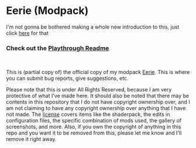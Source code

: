 # Eerie (Modpack)

I'm not gonna be bothered making a whole new introduction to this, just click [here](https://modrinth.com/modpack/eerie) for that

### Check out the [Playthrough Readme](Playthrough_Readme.md)

<br>

This is (partial copy of) the official copy of my modpack [Eerie](https://modrinth.com/modpack/eerie). This is where you can submit bug reports, give suggestions, etc.

Please note that this is under All Rights Reserved, because I am very protective of what I've made here. It should also be noted that there may be contents in this repository that I do not have copyright ownership over, and I am not claiming to have any copyright ownership over anything that I have not made. The [license](LICENSE) covers items like the shaderpack, the edits in configuration files, the specific combination of mods used, the gallery of screenshots, and more. Also, if you own the copyright of anything in this repo and you want it to be removed from this, please let me know and I'll remove it right away.
